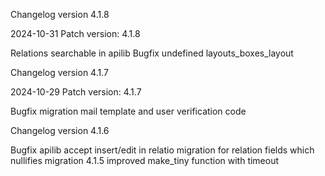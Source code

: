Changelog version 4.1.8

2024-10-31 Patch version: 4.1.8

Relations searchable in apilib
Bugfix undefined layouts_boxes_layout

Changelog version 4.1.7

2024-10-29 Patch version: 4.1.7

Bugfix migration mail template and user verification code

Changelog version 4.1.6
 
Bugfix apilib accept insert/edit in relatio
migration for relation fields which nullifies migration 4.1.5
improved make_tiny function with timeout
